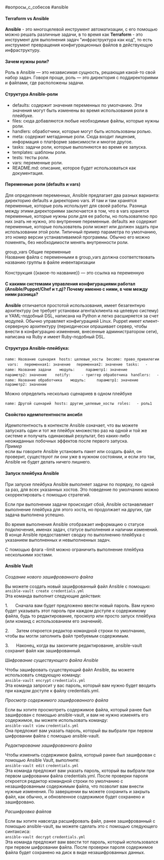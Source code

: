#вопросы_с_собесов #ansible
#### Terraform vs Ansible  
**Ansible** - это многоцелевой инструмент автоматизации, с его помощью можно решать различные задачи, в то время как **Terraform** - это инструмент для выполнения задач "инфраструктура как код", то есть инструмент превращения конфигурационных файлов в действующую инфраструктуру.  
#### Зачем нужны роли?  
Роль в Ansible — это независимая сущность, решающая какой-то свой набор задач. Говоря проще, роль — это директория с поддиректориями и файлами, где расположены задачи.  
#### Структура Ansible-роли

- defaults: содержит значения переменных по умолчанию. Эти значения могут быть изменены во время использования роли в плейбуке.
- files: сюда добавляются любые необходимые файлы, которые нужны роли.
- handlers: обработчики, которые могут быть использованы ролью.
- meta: содержит метаданные роли. Сюда входит лицензия, информация о платформе зависимости и многое другое.
- tasks: задачи роли, которые выполняются во время ее запуска.
- templates: шаблоны роли.
- tests: тесты роли.
- vars: переменные роли.
- README.md: описание, которое будет использоваться как документация.  
#### Переменные роли (defaults и vars)
Для определения переменных, Ansible предлагает два разных варианта: директорию defaults и директорию vars. И там и там хранятся переменные, которые роль использует для своей работы. Разница между этими директориями заключается в том, что в vars хранятся переменные, которые нужны роли для ее работы, но пользователю про них знать не нужно, это внутренние переменные. defaults же содержит переменные, которые пользователь роли может или должен задать при использовании этой роли. Типичный пример параметра по умолчанию, это номер версии устанавливаемой программы. Обычно его можно поменять, без необходимости менять внутренности роли.  
  
group_vars Общие переменные  
Название файла с переменными в group_vars должна соответствовать названию группы в файле инвентаризации  
   
Конструкция {{какое-то название}} — это ссылка на переменную
#### С какими системами управления конфигурациями работал (Ansible/Puppet/Chef и т.д)? Почему именно с ними, в чем между ними разница?  
**Ansible** отличается простотой использования, имеет безагентную архитектуру (не требует установки агента/клиента на целевую систему) и YAML-подобный DSL, написана на Python и легко расширяется за счет модулей. Обычно управляет конфигурацией Linux. Puppet имеет клиент-серверную архитектуру (периодически опрашивает сервер, чтобы внести в конфигурацию изменения, внесенные администратором сети), написана на Ruby и имеет Ruby-подобный DSL.
#### Структура Ansible-плейбука:

`name: Название сценария`
  `hosts: целевые_хосты`
  `become: право_привилегии`
  `vars:`
    `переменная1: значение`
    `переменная2: значение`
  `tasks:`
    `- name: Название задачи`
      `модуль:`
        `параметр1: значение`
        `параметр2: значение`
      `notify:`
        `- триггер обработчика`
  `handlers:`
    `- name: Название обработчика`
      `модуль:`
        `параметр1: значение`
        `параметр2: значение`

Можно определить несколько сценариев в одном плейбуке

`name: Другой сценарий`
  `hosts: другие_целевые_хосты`
  `roles:`
    `- роль1`
#### Свойство идемпотентности ансибл
Идемпотентность в контексте Ansible означает, что вы можете запускать один и тот же плейбук множество раз на одной и той же системе и получать одинаковый результат, без каких-либо неожиданных побочных эффектов после первого запуска.  
_Пример_  
если вы говорите Ansible установить пакет или создать файл, он проверит, существуют ли они уже в нужном состоянии, и если это так, Ansible не будет делать ничего лишнего.  
#### Запуск плейбука Ansible  
При запуске плейбука Ansible выполняет задачи по порядку, по одной за раз, для всех указанных хостов. Это поведение по умолчанию можно скорректировать с помощью стратегий.

Если при выполнении задачи происходит сбой, Ansible останавливает выполнение плейбука для этого хоста, но продолжает на других, где задача выполнена успешно.

Во время выполнения Ansible отображает информацию о статусе подключения, именах задач, статусе выполнения и наличии изменений. В конце Ansible предоставляет сводку по выполнению плейбука с указанием выполненных и невыполненных задач.

С помощью флага –limit можно ограничить выполнение плейбука несколькими хостами.
#### Ansible Vault  
_Создание нового зашифрованного файла_

Вы можете создать новый зашифрованный файл Ansible с помощью:  
`ansible-vault create credentials.yml`  
Эта команда выполнит следующие действия:

1.      Сначала вам будет предложено ввести новый пароль. Вам нужно будет указывать этот пароль при каждом доступе к содержимому файла, будь то редактирование, просмотр или просто запуск плейбука (или команд с использованием его значений).

2.      Затем откроется редактор командной строки по умолчанию, чтобы вы могли заполнить файл требуемым содержимым.

3.      Наконец, когда вы закончите редактирование, ansible-vault сохранит файл как зашифрованный.  

_Шифрование существующего файла Ansible_

Чтобы зашифровать существующий файл Ansible, вы можете использовать следующую команду:  
`ansible-vault encrypt` `credentials.yml`  
Эта команда запросит у вас пароль, который вам нужно будет вводить при каждом доступе к файлу credentials.yml.

_Просмотр содержимого зашифрованного файла_

Если вы хотите просмотреть содержимое файла, который ранее был зашифрован с помощью ansible-vault, и вам не нужно изменять его содержимое, вы можете использовать команду:  
`ansible-vault view` `credentials.yml`  
Она предложит вам указать пароль, который вы выбрали при первом шифровании файла с помощью ansible-vault.

_Редактирование зашифрованного файла_

Чтобы изменить содержимое файла, который ранее был зашифрован с помощью Ansible Vault, выполните:  
`ansible-vault edit` `credentials.yml`  
Эта команда предложит вам указать пароль, который вы выбрали при первом шифровании файла credentials.yml. После проверки пароля откроется редактор командной строки по умолчанию с незашифрованным содержимым файла, что позволит вам внести нужные изменения. По завершении вы можете сохранить и закрыть файл, как обычно, и обновленное содержимое будет сохранено и зашифровано.

_Расшифровка файлов_

Если вы хотите навсегда расшифровать файл, ранее зашифрованный с помощью ansible-vault, вы можете сделать это с помощью следующего синтаксиса:  
`ansible-vault decrypt` `credentials.yml`  
Эта команда предложит вам ввести тот пароль, который использовался при первом шифровании файла. После проверки пароля содержимое файла будет сохранено на диск в виде незашифрованных данных.